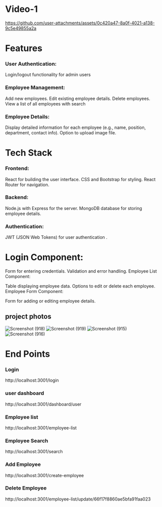 # Video-1
https://github.com/user-attachments/assets/0c420a47-8a0f-4021-a138-9c5e49855a2a

# Features
### User Authentication:

Login/logout functionality for admin users
### Employee Management:

Add new employees.
Edit existing employee details.
Delete employees.
View a list of all employees with search
### Employee Details:

Display detailed information for each employee (e.g., name, position, department, contact info).
Option to upload image file. 
        
# Tech Stack
### Frontend:

React for building the user interface.
 CSS and Bootstrap for styling.
React Router for navigation.
### Backend:

Node.js with Express for the server.
MongoDB database for storing employee details.
### Authentication:

JWT (JSON Web Tokens) for user authentication .
# Login Component:

Form for entering credentials.
Validation and error handling.
Employee List Component:

Table displaying employee data.
Options to edit or delete each employee.
Employee Form Component:

Form for adding or editing employee details.

## project photos
![Screenshot (918)](https://github.com/user-attachments/assets/df0425ed-6c13-411a-8129-db4fb7caa7ef)
![Screenshot (919)](https://github.com/user-attachments/assets/6282142d-05de-46c8-b9a0-d6bc09b2783f)
![Screenshot (915)](https://github.com/user-attachments/assets/02849b77-b528-4a93-b1e3-2040269ae191)
![Screenshot (916)](https://github.com/user-attachments/assets/ed8d1f45-4eb4-4f78-9d6f-aacc94ba7b97)




# End Points
### Login
http://localhost:3001/login
### user dashboard
http://localhost:3001/dashboard/user
### Employee list
http://localhost:3001/employee-list
### Employee Search
http://localhost:3001/search
### Add Employee 
http://localhost:3001/create-employee
### Delete Employee 
http://localhost:3001/employee-list/update/66f17f8860ae5bfa91faa023
